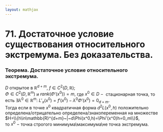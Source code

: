 ```yaml
---  
layout: mathjax  
---  
```

  
# 71. Достаточное условие существования относительного экстремума. Без доказательства.  
  
### Теорема. Достаточное условие относительного экстремума.  
$D$ открытое в $\mathbb{R}^{d+m},~f\in C^2(D,\mathbb{R});$  
$\Phi\in C^2(D,\mathbb{R}^m)$ и $rank(\Phi'(x^0))=m,$ где $x^0\in D~-~$ стационарная точка, то есть $\exists \lambda^0\in\mathbb{R}^m:~L'_x(x^0)=f'(x^0)-\lambda^0\Phi'(x^0)=0_{d+m}$.  
Тогда если в точке $x^0$ квадратичная форма $d^2L(x^0,h)$ положительно определена/отрицательно определена/знакопеременная на множестве  
$H=\\{h\in\mathbb{R}^{d+m}~|~d\Phi(x^0,h)=\Phi'(x^0)h=0_m\\}$,  
то $x^0~-~$точка строгого минимума\максимума\не точка экстремума.  
